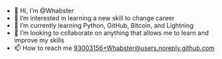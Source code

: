 - 👋 Hi, I’m @Whabster
- 👀 I’m interested in learning a new skill to change career
- 🌱 I’m currently learning Python, GitHub, Bitcoin, and Lightning
- 💞️ I’m looking to collaborate on anything that allows me to learn and improve my skills
- 📫 How to reach me 93003156+Whabster@users.noreply.github.com
